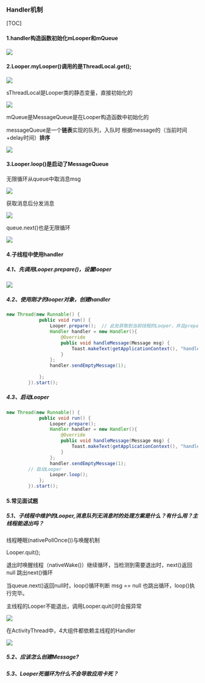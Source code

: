 ### Handler机制

[TOC]



#### 1.handler构造函数初始化mLooper和mQueue

![](https://mkdown-1256191338.cos.ap-beijing.myqcloud.com/md/20210403215203.png)

#### 2.Looper.myLooper()调用的是ThreadLocal.get();

![](https://mkdown-1256191338.cos.ap-beijing.myqcloud.com/md/20210403215401.png)

sThreadLocal是Looper类的静态变量，直接初始化的

![](https://mkdown-1256191338.cos.ap-beijing.myqcloud.com/md/20210403220011.png)

mQueue是MessageQueue是在Looper构造函数中初始化的

messageQueue是一个**链表**实现的队列，入队时 根据message的（当前时间+delay时间）**排序**

![](https://mkdown-1256191338.cos.ap-beijing.myqcloud.com/md/20210403220118.png)

#### 3.Looper.loop()是启动了MessageQueue

无限循环从queue中取消息msg

![](https://mkdown-1256191338.cos.ap-beijing.myqcloud.com/md/20210403220914.png)

获取消息后分发消息

![](https://mkdown-1256191338.cos.ap-beijing.myqcloud.com/md/20210403221854.png)



queue.next()也是无限循环

![](https://mkdown-1256191338.cos.ap-beijing.myqcloud.com/md/20210403221011.png)

#### 4.子线程中使用handler

##### 4.1、先调用Looper.prepare()，设置looper

![](https://mkdown-1256191338.cos.ap-beijing.myqcloud.com/md/20210404104230.png)

##### 4.2、使用刚才的looper对象，创建handler

```java
new Thread(new Runnable() {
			public void run() {
				Looper.prepare();  // 此处获取到当前线程的Looper，并且prepare()
				Handler handler = new Handler(){
					@Override
					public void handleMessage(Message msg) {
						Toast.makeText(getApplicationContext(), "handler msg", Toast.LENGTH_LONG).show();
					}
				};
				handler.sendEmptyMessage(1);
				
			};
		}).start();
```

##### 4.3、启动Looper

```java
new Thread(new Runnable() {
			public void run() {
				Looper.prepare();
				Handler handler = new Handler(){
					@Override
					public void handleMessage(Message msg) {
						Toast.makeText(getApplicationContext(), "handler msg", Toast.LENGTH_LONG).show();
					}
				};
				handler.sendEmptyMessage(1);
        // 启动Looper
				Looper.loop();
			};
		}).start();
```

#### 5.常见面试题

##### 5.1、子线程中维护的Looper,消息队列无消息时的处理方案是什么？有什么用？主线程能退出吗？

线程睡眠(nativePollOnce())与唤醒机制

Looper.quit();

退出时唤醒线程（nativeWake()）继续循环，当检测到需要退出时，next()返回null 跳出next()循环

当queue.next()返回null时，loop()循环判断 msg == null 也跳出循环，loop()执行完毕。



主线程的Looper不能退出，调用Looper.quit()时会报异常

![](https://mkdown-1256191338.cos.ap-beijing.myqcloud.com/md/20210404130455.png)

在ActivityThread中，4大组件都依赖主线程的Handler

![](https://mkdown-1256191338.cos.ap-beijing.myqcloud.com/md/20210404131041.png)

##### 5.2、应该怎么创建Message?



##### 5.3、Looper死循环为什么不会导致应用卡死？